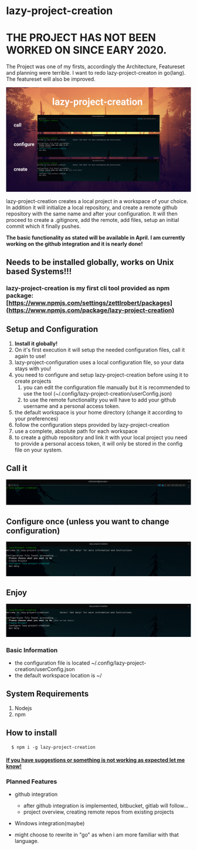 # lazy-project-creation

# **THE PROJECT HAS NOT BEEN WORKED ON SINCE EARY 2020.**

The Project was one of my firsts, accordingly the Architecture, Featureset and planning were terrible.
I want to redo lazy-project-creaton in go(lang).
The featureset will also be improved.

![cover](docs/cover.png)

lazy-project-creation creates a local project in a workspace of your choice.
In addition it will initialize a local repository, and create a remote github repository with the same name and after your configuration.
It will then proceed to create a .gitignore, add the remote, add files, setup an initial commit which it finally pushes.

**The basic functionality as stated will be available in April. I am currently working on the github integration and it is nearly done!**

## Needs to be installed globally, works on Unix based Systems!!!

### lazy-project-creation is my first cli tool provided as npm package: [https://www.npmjs.com/settings/zettlrobert/packages](https://www.npmjs.com/package/lazy-project-creation)


## Setup and Configuration
1. **Install it globally!**
1. On it's first execution it will setup the needed configuration files, call it again to use!
1. lazy-project-configuration uses a local configuration file, so your data stays with you!
1. you need to configure and setup lazy-project-creation before using it to create projects
   1. you can edit the configuration file manually but it is recommended to use the tool (~/.config/lazy-project-creation/userConfig.json)
   1. to use the remote functionality you will have to add your github username and a personal access token. 
1. the default workspace is your home directory (change it according to your preferences)
1. follow the configuration steps provided by lazy-project-creation 
1. use a complete, absolute path for each workspace
1. to create a github repository and link it with your local project you need to provide a personal access token, it will only be stored in the config file on your system.


## Call it
![call](docs/call.png)

## Configure once (unless you want to change configuration)
![call](docs/configure.png)

## Enjoy
![call](docs/use.png)


### Basic Information
* the configuration file is located ~/.config/lazy-project-creation/userConfig.json
* the default workspace location is ~/

## System Requirements
1. Nodejs
2. npm

## How to install

      $ npm i -g lazy-project-creation


#### [If you have suggestions or something is not working as expected let me know!](https://zerodev.dev/contact)

### Planned Features
* github integration
  * after github integration is implemented, bitbucket, gitlab will follow...
  * project overview, creating remote repos from existing projects

* Windows integration(maybe)

* might choose to rewrite in "go" as when i am more familiar with that language. 
